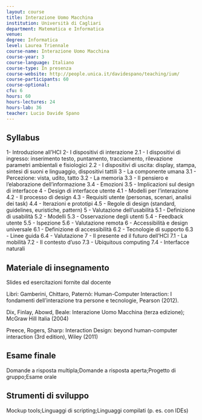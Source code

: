```yaml
---
layout: course
title: Interazione Uomo Macchina
institution: Università di Cagliari
department: Matematica e Informatica
venue: 
degree: Informatica
level: Laurea Triennale
course-name: Interazione Uomo Macchina
course-year: 3
course-language: Italiano
course-type: In presenza
course-website: http://people.unica.it/davidespano/teaching/ium/
course-participants: 60
course-optional: 
cfu: 6
hours: 60
hours-lectures: 24
hours-lab: 36
teacher: Lucio Davide Spano
---
```



## Syllabus 
1- Introduzione all’HCI
2- I dispositivi di interazione
    2.1 - I dispositivi di ingresso: inserimento testo, puntamento, tracciamento, rilevazione parametri ambientali e fisiologici
    2.2 - I dispositivi di uscita: display, stampa, sintesi di suoni e linguaggio, dispositivi tattili
3 - La componente umana
      3.1 - Percezione: vista, udito, tatto
      3.2 - La memoria
      3.3 - Il pensiero e l’elaborazione dell’informazione
      3.4 - Emozioni
      3.5 - Implicazioni sul design di interfacce
4 - Design di interfacce utente
     4.1 - Modelli per l’interazione
     4.2 - Il processo di design
     4.3 - Requisiti utente (personas, scenari, analisi dei task)
     4.4 - Iterazioni e prototipi
     4.5 - Regole di design (standard, guidelines, euristiche, pattern)
5 - Valutazione dell’usabilità
     5.1 - Definizione di usabilità
     5.2 - Modelli
     5.3 - Osservazione degli utenti
     5.4 - Feedback utente
     5.5 - Ispezione
     5.6 - Valutazione remota
6 - Accessibilità e design universale
    6.1 - Definizione di accessibilità
    6.2 - Tecnologie di supporto
    6.3 - Linee guida
    6.4 - Valutazione
7 - Il presente ed il futuro dell’HCI
     7.1 - La mobilità
     7.2 - Il contesto d’uso
     7.3 - Ubiquitous computing
     7.4 - Interfacce naturali


## Materiale di insegnamento 
Slides ed esercitazioni fornite dal docente

Libri:
Gamberini, Chittaro, Paternò: Human-Computer Interaction: I fondamenti dell’interazione tra persone e tecnologie, Pearson (2012).

Dix, Finlay, Abowd, Beale: Interazione Uomo Macchina (terza edizione); McGraw Hill Italia (2004)

Preece, Rogers, Sharp: Interaction Design: beyond human-computer interaction (3rd edition), Wiley (2011)

## Esame finale 
Domande a risposta multipla;Domande a risposta aperta;Progetto di gruppo;Esame orale

## Strumenti di sviluppo 
Mockup tools;Linguaggi di scripting;Linguaggi compilati (p. es. con IDEs)
